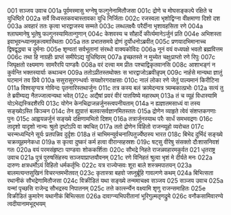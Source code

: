 001  सञ्जय उवाच
001a पूर्वमस्मासु भग्नेषु फल्गुनेनामितौजसा
001c द्रोणे च मोघसङ्कल्पे रक्षिते च युधिष्ठिरे
002a सर्वे विध्वस्तकवचास्तावका युधि निर्जिताः
002c रजस्वला भृशोद्विग्ना वीक्षमाणा दिशो दश
003a अवहारं ततः कृत्वा भारद्वाजस्य सम्मते
003c लब्धलक्ष्यैः परैर्दीना भृशावहसिता रणे
004a श्लाघमानेषु भूतेषु फल्गुनस्यामितान्गुणान्
004c केशवस्य च सौहार्दे कीर्त्यमानेऽर्जुनं प्रति
004e अभिशस्ता इवाभूवन्ध्यानमूकत्वमास्थिताः
005a ततः प्रभातसमये द्रोणं दुर्योधनोऽब्रवीत्
005c प्रणयादभिमानाच्च द्विषद्वृद्ध्या च दुर्मनाः
005e शृण्वतां सर्वभूतानां संरब्धो वाक्यकोविदः
006a नूनं वयं वध्यपक्षे भवतो ब्रह्मवित्तम
006c तथा हि नाग्रहीः प्राप्तं समीपेऽद्य युधिष्ठिरम्
007a इच्छतस्ते न मुच्येत चक्षुःप्राप्तो रणे रिपुः
007c जिघृक्षतो रक्ष्यमाणः सामरैरपि पाण्डवैः
008a वरं दत्त्वा मम प्रीतः पश्चाद्विकृतवानसि
008c आशाभङ्गं न कुर्वन्ति भक्तस्यार्याः कथञ्चन
009a ततोऽप्रीतस्तथोक्तः स भारद्वाजोऽब्रवीन्नृपम्
009c नार्हसे मान्यथा ज्ञातुं घटमानं तव प्रिये
010a ससुरासुरगन्धर्वाः सयक्षोरगराक्षसाः
010c नालं लोका रणे जेतुं पाल्यमानं किरीटिना
011a विश्वसृग्यत्र गोविन्दः पृतनारिस्तथार्जुनः
011c तत्र कस्य बलं क्रामेदन्यत्र त्र्यम्बकात्प्रभोः
012a सत्यं तु ते ब्रवीम्यद्य नैतज्जात्वन्यथा भवेत्
012c अद्यैषां प्रवरं वीरं पातयिष्ये महारथम्
013a तं च व्यूहं विधास्यामि योऽभेद्यस्त्रिदशैरपि
013c योगेन केनचिद्राजन्नर्जुनस्त्वपनीयताम्
014a न ह्यज्ञातमसाध्यं वा तस्य सङ्ख्येऽस्ति किञ्चन
014c तेन ह्युपात्तं बलवत्सर्वज्ञानमितस्ततः
015a द्रोणेन व्याहृते त्वेवं संशप्तकगणाः पुनः
015c आह्वयन्नर्जुनं सङ्ख्ये दक्षिणामभितो दिशम्
016a तत्रार्जुनस्याथ परैः सार्धं समभवद्रणः
016c तादृशो यादृशो नान्यः श्रुतो दृष्टोऽपि वा क्वचित्
017a ततो द्रोणेन विहितो राजन्व्यूहो व्यरोचत
017c चरन्मध्यन्दिने सूर्यः प्रतपन्निव दुर्दृशः
018a तं चाभिमन्युर्वचनात्पितुर्ज्येष्ठस्य भारत
018c बिभेद दुर्भिदं सङ्ख्ये चक्रव्यूहमनेकधा
019a स कृत्वा दुष्करं कर्म हत्वा वीरान्सहस्रशः
019c षट्सु वीरेषु संसक्तो दौःशासनिवशं गतः
020a वयं परमसंहृष्टाः पाण्डवाः शोककर्शिताः
020c सौभद्रे निहते राजन्नवहारमकुर्वत
021  धृतराष्ट्र उवाच
021a पुत्रं पुरुषसिंहस्य सञ्जयाप्राप्तयौवनम्
021c रणे विनिहतं श्रुत्वा भृशं मे दीर्यते मनः
022a दारुणः क्षत्रधर्मोऽयं विहितो धर्मकर्तृभिः
022c यत्र राज्येप्सवः शूरा बाले शस्त्रमपातयन्
023a बालमत्यन्तसुखिनं विचरन्तमभीतवत्
023c कृतास्त्रा बहवो जघ्नुर्ब्रूहि गावल्गणे कथम्
024a बिभित्सता रथानीकं सौभद्रेणामितौजसा
024c विक्रीडितं यथा सङ्ख्ये तन्ममाचक्ष्व सञ्जय
025  सञ्जय उवाच
025a यन्मां पृच्छसि राजेन्द्र सौभद्रस्य निपातनम्
025c तत्ते कार्त्स्न्येन वक्ष्यामि शृणु राजन्समाहितः
025e विक्रीडितं कुमारेण यथानीकं बिभित्सता
026a दावाग्न्यभिपरीतानां भूरिगुल्मतृणद्रुमे
026c वनौकसामिवारण्ये त्वदीयानामभूद्भयम्

